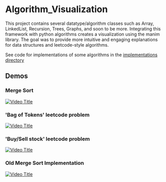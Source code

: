# Algorithm_Visualization

This project contains several datatype/algorithm classes such as Array, LinkedList, Recursion, Trees, Graphs, and soon to be more. Integrating this framework with python algorithms creates a visualization using the manim library. The goal was to provide more intuitive and engaging explanations for data structures and leetcode-style algorithms.

See code for implementations of some algorithms in the [implementations directory](./Implementations)

## Demos

### Merge Sort

[![Video Title](https://img.youtube.com/vi/3jJJsIgEGz8/0.jpg)](https://www.youtube.com/watch?v=3jJJsIgEGz8)

### 'Bag of Tokens' leetcode problem

[![Video Title](https://img.youtube.com/vi/3ybXS7mydE4/0.jpg)](https://www.youtube.com/watch?v=3ybXS7mydE4)

### 'Buy/Sell stock' leetcode problem

[![Video Title](https://img.youtube.com/vi/aK7Hm3anmW8/0.jpg)](https://www.youtube.com/watch?v=aK7Hm3anmW8)

### Old Merge Sort Implementation

[![Video Title](https://img.youtube.com/vi/pp_ruEFOFM8/0.jpg)](https://www.youtube.com/watch?v=pp_ruEFOFM8)
